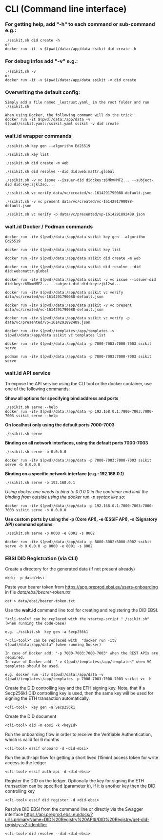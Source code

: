 # CLI (Command line interface)

### For getting help, add "-h" to each command or sub-command e.g.:

```
./ssikit.sh did create -h
or
docker run -it -v $(pwd)/data:/app/data ssikit did create -h
```

### For debug infos add "-v" e.g.:

```
./ssikit.sh -v
or
docker run -it -v $(pwd)/data:/app/data ssikit -v did create
```

### Overwriting the default config:

```
Simply add a file named _lestrust.yaml_ in the root folder and run ./ssikit.sh

When using Docker, the following command will do the trick:
docker run -it $(pwd)/data:/app/data -v $(pwd)/ssikit.yaml:/ssikit.yaml ssikit -v did create
```

### walt.id wrapper commands

```
./ssikit.sh key gen --algorithm Ed25519

./ssikit.sh key list

./ssikit.sh did create -m web

./ssikit.sh did resolve --did did:web:mattr.global

./ssikit.sh -v vc issue --issuer-did did:key:z6MkmNMF2... --subject-did did:key:zjkl2sd...

./ssikit.sh vc verify data/vc/created/vc-1614291790088-default.json

./ssikit.sh -v vc present data/vc/created/vc-1614291790088-default.json

./ssikit.sh vc verify -p data/vc/presented/vp-1614291892489.json
```

### walt.id Docker / Podman commands

```
docker run -itv $(pwd)/data:/app/data ssikit key gen --algorithm Ed25519

docker run -itv $(pwd)/data:/app/data ssikit key list

docker run -itv $(pwd)/data:/app/data ssikit did create -m web

docker run -itv $(pwd)/data:/app/data ssikit did resolve --did did:web:mattr.global

docker run -itv $(pwd)/data:/app/data ssikit -v vc issue --issuer-did did:key:z6MkmNMF2... --subject-did did:key:zjkl2sd...

docker run -itv $(pwd)/data:/app/data ssikit vc verify data/vc/created/vc-1614291790088-default.json

docker run -itv $(pwd)/data:/app/data ssikit -v vc present data/vc/created/vc-1614291790088-default.json

docker run -itv $(pwd)/data:/app/data ssikit vc verify -p data/vc/presented/vp-1614291892489.json

docker run -itv $(pwd)/templates:/app/templates -v $(pwd)/data:/app/data ssikit vc templates list

docker run -itv $(pwd)/data:/app/data -p 7000-7003:7000-7003 ssikit serve

podman run -itv $(pwd)/data:/app/data -p 7000-7003:7000-7003 ssikit serve
```

### walt.id API service

To expose the API service using the CLI tool or the docker container, use one of the following commands:

**Show all options for specifying bind address and ports**

```
./ssikit.sh serve --help
docker run -itv $(pwd)/data:/app/data -p 192.168.0.1:7000-7003:7000-7003 ssikit serve --help
```

**On localhost only using the default ports 7000-7003**

```
./ssikit.sh serve
```

**Binding on all network interfaces, using the default ports 7000-7003**

```
./ssikit.sh serve -b 0.0.0.0

docker run -itv $(pwd)/data:/app/data -p 7000-7003:7000-7003 ssikit serve -b 0.0.0.0
```

**Binding on a specific network interface (e.g.: 192.168.0.1)**

```
./ssikit.sh serve -b 192.168.0.1
```

_Using docker one needs to bind to 0.0.0.0 in the container and limit the binding from outside using the docker run -p syntax like so:_

```
docker run -itv $(pwd)/data:/app/data -p 192.168.0.1:7000-7003:7000-7003 ssikit serve -b 0.0.0.0
```

**Use custom ports by using the -p (Core API), -e (ESSIF API), -s (Signatory API) command options**

```
./ssikit.sh serve -p 8000 -e 8001 -s 8002

docker run -itv $(pwd)/data:/app/data -p 8000-8002:8000-8002 ssikit serve -b 0.0.0.0 -p 8000 -e 8001 -s 8002
```

### EBSI DID Registration (via CLI)

Create a directory for the generated data (if not present already)

```
mkdir -p data/ebsi
```

Paste your bearer token from https://app.preprod.ebsi.eu/users-onboarding in file _data/ebsi/bearer-token.txt_

```
cat > data/ebsi/bearer-token.txt 
```

Use the **walt.id** command line tool for creating and registering the DID EBSI.

```
"<cli-tool>" can be replaced with the startup-script "./ssikit.sh" (when running the code-base)

e.g. ./ssikit.sh  key gen -a Secp256k1

"<cli-tool>" can be replaced with  "docker run -itv $(pwd)/data:/app/data" (when running Docker)

In case of Docker add: "-p 7000-7003:7000-7003" when the REST APIs are required.
In case of Docker add: "-v $(pwd)/templates:/app/templates" when VC templates should be used.

e.g. docker run -itv $(pwd)/data:/app/data -v $(pwd)/templates:/app/templates -p 7000-7003:7000-7003 ssikit vc -h
```

Create the DID controlling key and the ETH signing key. Note, that if a Secp256k1 DID controlling key is used, then the same key will be used for signing the ETH transaction automatically.

```
<cli-tool>  key gen -a Secp256k1
```

Create the DID document

```
<cli-tool> did -m ebsi -k <keyId>
```

Run the onboarding flow in order to receive the Verifiable Authentication, which is valid for 6 months

```
<cli-tool> essif onboard -d <did-ebsi>
```

Run the auth-api flow for getting a short lived (15min) access token for write access to the ledger

```
<cli-tool> essif auth-api -d <did-ebsi>
```

Register the DID on the ledger. Optionally the key for signing the ETH transaction can be specified (parameter _k_), if it is another key then the DID controlling key

```
<cli-tool> essif did register -d <did-ebsi> 
```

Resolve DID EBSI from the command line or directly via the Swagger interface https://api.preprod.ebsi.eu/docs/?urls.primaryName=DID%20Registry%20API#/DID%20Registry/get-did-registry-v2-identifier

```
<cli-tool> did resolve --did <did-ebsi> 
```
